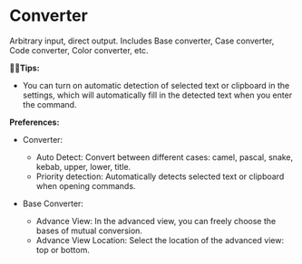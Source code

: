 # Converter

Arbitrary input, direct output. Includes Base converter, Case converter, Code converter, Color converter, etc.

**🌟🌟Tips:**

- You can turn on automatic detection of selected text or clipboard in the settings, which will automatically fill in the detected text when you enter the command.

**Preferences:**

- Converter:

  - Auto Detect: Convert between different cases: camel, pascal, snake, kebab, upper, lower, title.
  - Priority detection: Automatically detects selected text or clipboard when opening commands.

- Base Converter:

  - Advance View: In the advanced view, you can freely choose the bases of mutual conversion.
  - Advance View Location: Select the location of the advanced view: top or bottom.
